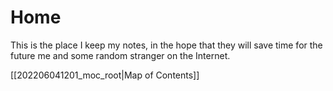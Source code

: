 # Home

This is the place I keep my notes, in the hope that they will save time for the future me and some random stranger on the Internet.

[[202206041201_moc_root|Map of Contents]]

